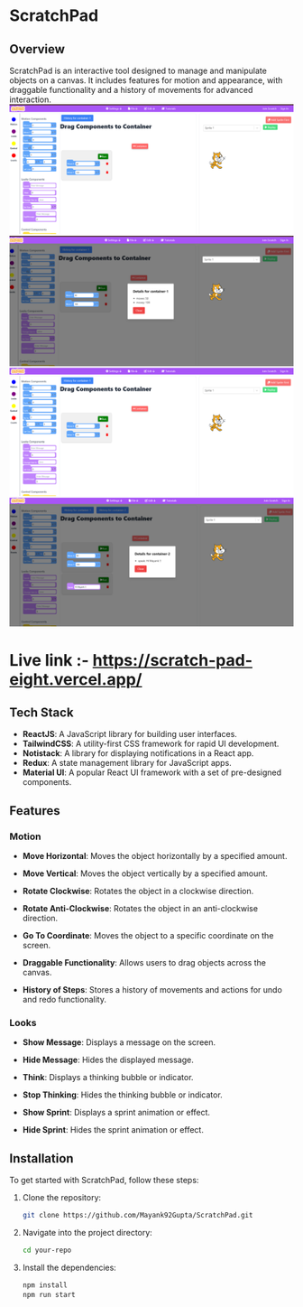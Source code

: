 # ScratchPad

## Overview

ScratchPad is an interactive tool designed to manage and manipulate objects on a canvas. It includes features for motion and appearance, with draggable functionality and a history of movements for advanced interaction.
![alt text](https://github.com/Mayank92Gupta/ScratchPad/blob/main/public/images/1.png)
![alt text](https://github.com/Mayank92Gupta/ScratchPad/blob/main/public/images/2.png)
![alt text](https://github.com/Mayank92Gupta/ScratchPad/blob/main/public/images/3.png)
![alt text](https://github.com/Mayank92Gupta/ScratchPad/blob/main/public/images/4.png)

# Live link :- https://scratch-pad-eight.vercel.app/

## Tech Stack

- **ReactJS**: A JavaScript library for building user interfaces.
- **TailwindCSS**: A utility-first CSS framework for rapid UI development.
- **Notistack**: A library for displaying notifications in a React app.
- **Redux**: A state management library for JavaScript apps.
- **Material UI**: A popular React UI framework with a set of pre-designed components.

## Features

### Motion

- **Move Horizontal**: Moves the object horizontally by a specified amount.
  
- **Move Vertical**: Moves the object vertically by a specified amount.
  
- **Rotate Clockwise**: Rotates the object in a clockwise direction.
  
- **Rotate Anti-Clockwise**: Rotates the object in an anti-clockwise direction.
  
- **Go To Coordinate**: Moves the object to a specific coordinate on the screen.
  
- **Draggable Functionality**: Allows users to drag objects across the canvas.
  
- **History of Steps**: Stores a history of movements and actions for undo and redo functionality.

### Looks

- **Show Message**: Displays a message on the screen.
  
- **Hide Message**: Hides the displayed message.
  
- **Think**: Displays a thinking bubble or indicator.
  
- **Stop Thinking**: Hides the thinking bubble or indicator.
  
- **Show Sprint**: Displays a sprint animation or effect.
  
- **Hide Sprint**: Hides the sprint animation or effect.

## Installation

To get started with ScratchPad, follow these steps:

1. Clone the repository:

    ```bash
    git clone https://github.com/Mayank92Gupta/ScratchPad.git
    ```

2. Navigate into the project directory:

    ```bash
    cd your-repo
    ```

3. Install the dependencies:

    ```bash
    npm install
    npm run start
    ```


